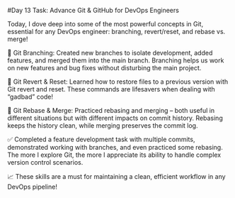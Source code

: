 #Day 13 Task: Advance Git & GitHub for DevOps Engineers

Today, I dove deep into some of the most powerful concepts in Git, essential for any DevOps engineer: branching, revert/reset, and rebase vs. merge!

🔹 Git Branching: Created new branches to isolate development, added features, and merged them into the main branch. Branching helps us work on new features and bug fixes without disturbing the main project.

🔹 Git Revert & Reset: Learned how to restore files to a previous version with Git revert and reset. These commands are lifesavers when dealing with “gadbad” code!

🔹 Git Rebase & Merge: Practiced rebasing and merging – both useful in different situations but with different impacts on commit history. Rebasing keeps the history clean, while merging preserves the commit log.

✅ Completed a feature development task with multiple commits, demonstrated working with branches, and even practiced some rebasing. The more I explore Git, the more I appreciate its ability to handle complex version control scenarios.

📈 These skills are a must for maintaining a clean, efficient workflow in any DevOps pipeline!
